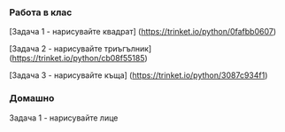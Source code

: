 ### Работа в клас

[Задача 1 - нарисувайте квадрат] (https://trinket.io/python/0fafbb0607)

[Задача 2 - нарисувайте триъгълник] (https://trinket.io/python/cb08f55185)

[Задача 3 - нарисувайте къща] (https://trinket.io/python/3087c934f1)

### Домашно

Задача 1 - нарисувайте лице
